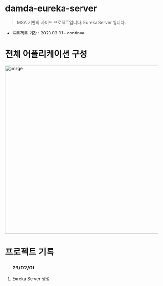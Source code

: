 # damda-eureka-server
> MSA 기반의 사이드 프로젝트입니다.
> Eureka Server 입니다.

- 프로젝트 기간 : 2023.02.01 - continue




# 전체 어플리케이션 구성
<img width="554" alt="image" src="https://user-images.githubusercontent.com/31675711/216048477-05f0d93e-ee70-4fce-b019-a3e46bc3719b.png">

# 프로젝트 기록
<ol>
<h3>23/02/01</h3>
  <li>Eureka Server 생성</li>
</ol>

